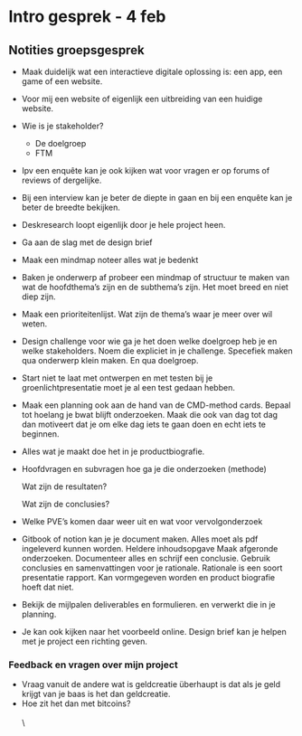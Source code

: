 # Intro gesprek - 4 feb

## Notities groepsgesprek

* Maak duidelijk wat een interactieve digitale oplossing is: een app, een game of een website.&#x20;
* Voor mij een website of eigenlijk een uitbreiding van een huidige website.
* Wie is je stakeholder?
  * De doelgroep&#x20;
  * FTM
* Ipv een enquête kan je ook kijken wat voor vragen er op forums of reviews of dergelijke.
* Bij een interview kan je beter de diepte in gaan en bij een enquête kan je beter de breedte bekijken.
* Deskresearch loopt eigenlijk door je hele project heen.
* Ga aan de slag met de design brief
* Maak een mindmap noteer alles wat je bedenkt
* Baken je onderwerp af probeer een mindmap of structuur te maken van wat de hoofdthema’s zijn en de subthema’s zijn. Het moet breed en niet diep zijn.
* Maak een prioriteitenlijst. Wat zijn de thema’s waar je meer over wil weten.
* Design challenge voor wie ga je het doen welke doelgroep heb je en welke stakeholders. Noem die expliciet in je challenge. Specefiek maken qua onderwerp klein maken. En qua doelgroep.&#x20;
* Start niet te laat met ontwerpen en met testen bij je groenlichtpresentatie moet je al een test gedaan hebben.
* Maak een planning ook aan de hand van de CMD-method cards. Bepaal tot hoelang je bwat blijft onderzoeken. Maak die ook van dag tot dag dan motiveert dat je om elke dag iets te gaan doen en echt iets te beginnen.&#x20;
* Alles wat je maakt doe het in je productbiografie.
*   Hoofdvragen en subvragen hoe ga je die onderzoeken (methode)

    Wat zijn de resultaten?

    Wat zijn de conclusies?
* Welke PVE’s komen daar weer uit en wat voor vervolgonderzoek
* Gitbook of notion kan je je document maken. Alles moet als pdf ingeleverd kunnen worden. Heldere inhoudsopgave Maak afgeronde onderzoeken. Documenteer alles en schrijf een conclusie. Gebruik conclusies en samenvattingen voor je rationale. Rationale is een soort presentatie rapport. Kan vormgegeven worden en product biografie hoeft dat niet.
* Bekijk de mijlpalen deliverables en formulieren. en verwerkt die in je planning.
* Je kan ook kijken naar het voorbeeld online. Design brief kan je helpen met je project een richting geven.

### Feedback en vragen over mijn project

* Vraag vanuit de andere wat is geldcreatie überhaupt is dat als je geld krijgt van je baas is het dan geldcreatie.
* Hoe zit het dan met bitcoins?\
  \
  \
